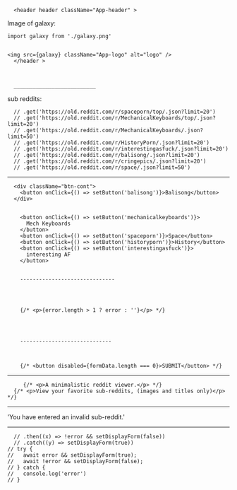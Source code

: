       <header header className="App-header" >
Image of galaxy:
    

    import galaxy from './galaxy.png'


    <img src={galaxy} className="App-logo" alt="logo" />
      </header >



      __________________________


sub reddits:


      // .get('https://old.reddit.com/r/spaceporn/top/.json?limit=20')
      // .get('https://old.reddit.com/r/MechanicalKeyboards/top/.json?limit=20')
      // .get('https://old.reddit.com/r/MechanicalKeyboards/.json?limit=50')
      // .get('https://old.reddit.com/r/HistoryPorn/.json?limit=20')
      // .get('https://old.reddit.com/r/interestingasfuck/.json?limit=20')
      // .get('https://old.reddit.com/r/balisong/.json?limit=20')
      // .get('https://old.reddit.com/r/cringepics/.json?limit=20')
      // .get('https://old.reddit.com/r/space/.json?limit=50')



-------------------------------------------


      <div className="btn-cont">
        <button onClick={() => setButton('balisong')}>Balisong</button>
      </div>


        <button onClick={() => setButton('mechanicalkeyboards')}>
          Mech Keyboards
        </button>
        <button onClick={() => setButton('spaceporn')}>Space</button>
        <button onClick={() => setButton('historyporn')}>History</button>
        <button onClick={() => setButton('interestingasfuck')}>
          interesting AF
        </button>


        ------------------------------




        {/* <p>{error.length > 1 ? error : ''}</p> */}




        -----------------------------



        {/* <button disabled={formData.length === 0}>SUBMIT</button> */}





-----------------------



         {/* <p>A minimalistic reddit viewer.</p> */}
      {/* <p>View your favorite sub-reddits, (images and titles only)</p> */}




--------


'You have entered an invalid sub-reddit.'



---------------




      // .then((x) => !error && setDisplayForm(false))
      // .catch((y) => setDisplayForm(true))
    // try {
    //   await error && setDisplayForm(true);
    //   await !error && setDisplayForm(false);
    // } catch {
    //   console.log('error')
    // }